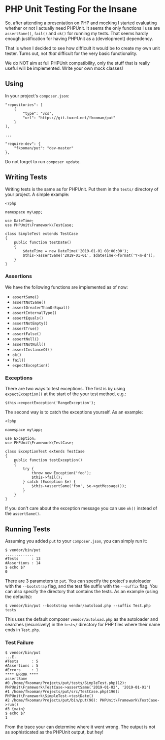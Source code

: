 # PHP Unit Testing For the Insane

So, after attending a presentation on PHP and mocking I started evaluating
whether or not I actually need PHPUnit. It seems the only functions I use are
`assertSame()`, `fail()` and `ok()` for running my tests. That seems hardly 
enough justification for having PHPUnit as a (development) dependency.

That is when I decided to see how difficult it would be to create my own unit 
tester. Turns out, not *that* difficult for the very basic functionality.

We do NOT aim at full PHPUnit compatibility, only the stuff that is really 
useful will be implemented. Write your own mock classes!

## Using

In your project's `composer.json`:

    "repositories": [
        {
            "type": "vcs",
            "url": "https://git.tuxed.net/fkooman/put"
        }
    ],

    ...

    "require-dev": {
        "fkooman/put": "dev-master"
    },

Do not forget to run `composer update`.

## Writing Tests

Writing tests is the same as for PHPUnit. Put them in the `tests/` directory of 
your project. A simple example:

    <?php

    namespace my\app;

    use DateTime;
    use PHPUnit\Framework\TestCase;

    class SimpleTest extends TestCase
    {
        public function testDate()
        {
            $dateTime = new DateTime('2019-01-01 08:00:00');
            $this->assertSame('2019-01-01', $dateTime->format('Y-m-d'));
        }
    }

### Assertions

We have the following functions are implemented as of now:

* `assertSame()`
* `assertNotSame()`
* `assertGreaterThanOrEqual()`
* `assertInternalType()`
* `assertEquals()`
* `assertNotEmpty()`
* `assertTrue()`
* `assertFalse()`
* `assertNull()`
* `assertNotNull()`
* `assertInstanceOf()`
* `ok()`
* `fail()`
* `expectException()`

### Exceptions

There are two ways to test exceptions. The first is by using 
`expectException()` at the start of the your test method, e.g.:

    $this->expectException('RangeException');

The second way is to catch the exceptions yourself. As an example:

    <?php

    namespace my\app;

    use Exception;
    use PHPUnit\Framework\TestCase;

    class ExceptionTest extends TestCase
    {
        public function testException()
        {
            try {
                throw new Exception('foo');
                $this->fail();
            } catch (Exception $e) {
                $this->assertSame('foo', $e->getMessage());
            }
        }
    }

If you don't care about the exception message you can use `ok()` instead of the
`assertSame()`.

## Running Tests

Assuming you added `put` to your `composer.json`, you can simply run it:

    $ vendor/bin/put
    .............
    #Tests      : 13
    #Assertions : 14
    $ echo $?
    0

There are 3 parameters to `put`. You can specify the project's autoloader with 
the `--bootstrap` flag, and the test file suffix with the `--suffix` flag. You 
can also specify the directory that contains the tests. As an example (using 
the defaults):

    $ vendor/bin/put --bootstrap vendor/autoload.php --suffix Test.php tests

This uses the default composer `vendor/autoload.php` as the autoloader and 
searches (recursively) in the `tests/` directory for PHP files where their 
name ends in `Test.php`.

### Test Failure

    $ vendor/bin/put
    ...E.
    #Tests      : 5
    #Assertions : 5
    #Errors     : 1
    **** ERROR ****
    assertSame
    #0 /home/fkooman/Projects/put/tests/SimpleTest.php(12): PHPUnit\Framework\TestCase->assertSame('2019-01-02', '2019-01-01')
    #1 /home/fkooman/Projects/put/src/TestCase.php(196): PHPUnit\Framework\SimpleTest->testDate()
    #2 /home/fkooman/Projects/put/bin/put(90): PHPUnit\Framework\TestCase->run()
    #3 {main}
    $ echo $?
    1

From the trace your can determine where it went wrong. The output is not as 
sophisticated as the PHPUnit output, but hey!
